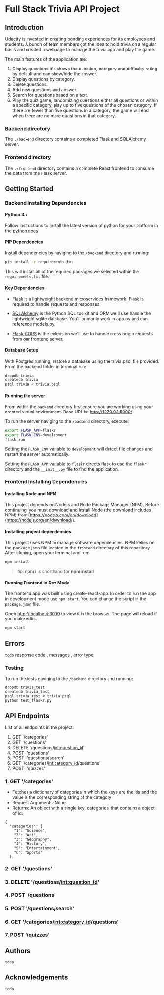 # Full Stack Trivia API Project

## Introduction

Udacity is invested in creating bonding experiences for its employees and students. A bunch of team members got the idea to hold trivia on a regular basis and created a  webpage to manage the trivia app and play the game. 

The main features of the application are:
1) Display questions it's shows the question, category and difficulty rating by default and can show/hide the answer. 
2) Display questions by category.
3) Delete questions.
4) Add new questions and answer. 
5) Search for questions based on a text.
6) Play the quiz game, randomizing questions either all questions or within a specific category, play up to five questions of the chosen category. If there are fewer than five questions in a category, the game will end when there are no more questions in that category.


### Backend directory

The `./backend` directory contains a completed Flask and SQLAlchemy server. 


### Frontend directory

The `./frontend` directory contains a complete React frontend to consume the data from the Flask server.



## Getting Started

### Backend Installing Dependencies

#### Python 3.7

Follow instructions to install the latest version of python for your platform in the [python docs](https://docs.python.org/3/using/unix.html#getting-and-installing-the-latest-version-of-python)


#### PIP Dependencies

Install dependencies by naviging to the `/backend` directory and running:

```bash
pip install -r requirements.txt
```

This will install all of the required packages we selected within the `requirements.txt` file.


#### Key Dependencies

- [Flask](http://flask.pocoo.org/)  is a lightweight backend microservices framework. Flask is required to handle requests and responses.

- [SQLAlchemy](https://www.sqlalchemy.org/) is the Python SQL toolkit and ORM we'll use handle the lightweight sqlite database. You'll primarily work in app.py and can reference models.py. 

- [Flask-CORS](https://flask-cors.readthedocs.io/en/latest/#) is the extension we'll use to handle cross origin requests from our frontend server. 


#### Database Setup
With Postgres running, restore a database using the trivia.psql file provided. From the backend folder in terminal run:

```bash
dropdb trivia
createdb trivia
psql trivia < trivia.psql
```

#### Running the server

From within the `backend` directory first ensure you are working using your created virtual environment. Base URL is: http://127.0.0.1:5000/

To run the server naviging to the `/backend` directory, execute:

```bash
export FLASK_APP=flaskr
export FLASK_ENV=development
flask run
```

Setting the `FLASK_ENV` variable to `development` will detect file changes and restart the server automatically.

Setting the `FLASK_APP` variable to `flaskr` directs flask to use the `flaskr` directory and the `__init__.py` file to find the application. 


### Frontend Installing Dependencies

#### Installing Node and NPM

This project depends on Nodejs and Node Package Manager (NPM). Before continuing, you must download and install Node (the download includes NPM) from [https://nodejs.com/en/download](https://nodejs.org/en/download/).


#### Installing project dependencies

This project uses NPM to manage software dependencies. NPM Relies on the package.json file located in the `frontend` directory of this repository. After cloning, open your terminal and run:

```bash
npm install
```

>_tip_: **npm i** is shorthand for **npm install**


#### Running Frontend in Dev Mode

The frontend app was built using create-react-app. In order to run the app in development mode use ```npm start```. You can change the script in the ```package.json``` file. 

Open [http://localhost:3000](http://localhost:3000) to view it in the browser. The page will reload if you make edits.<br>

```bash
npm start
```




## Errors

`todo` response code , messages , error type

### Testing
To run the tests naviging to the `/backend` directory and running:
```
dropdb trivia_test
createdb trivia_test
psql trivia_test < trivia.psql
python test_flaskr.py
```

## API Endpoints 

List of all endpoints in the project:

1. GET '/categories'
2. GET '/questions'
3. DELETE '/questions/<int:question_id>'
4. POST '/questions'
5. POST '/questions/search'
6. GET '/categories/<int:category_id>/questions'
7. POST '/quizzes'


### 1. GET '/categories'

- Fetches a dictionary of categories in which the keys are the ids and the value is the corresponding string of the category
- Request Arguments: None
- Returns: An object with a single key, categories, that contains a object of id:
```
{
  "categories": {
    "1": "Science", 
    "2": "Art", 
    "3": "Geography", 
    "4": "History", 
    "5": "Entertainment", 
    "6": "Sports"
  }, 

```

### 2. GET '/questions'
### 3. DELETE '/questions/<int:question_id>'
### 4. POST '/questions'
### 5. POST '/questions/search'
### 6. GET '/categories/<int:category_id>/questions'
### 7. POST '/quizzes'



## Authors
`todo`

## Acknowledgements
`todo`


